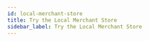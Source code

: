 ```yaml
---
id: local-merchant-store
title: Try the Local Merchant Store
sidebar_label: Try the Local Merchant Store
---
```


